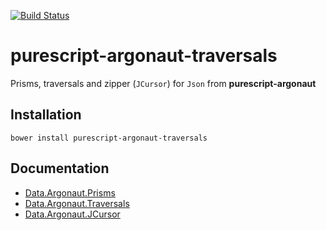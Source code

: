 [![Build Status](https://travis-ci.org/purescript-contrib/purescript-argonaut-traversals.svg?branch=master)](https://travis-ci.org/purescript-contrib/purescript-argonaut-traversals)

# purescript-argonaut-traversals

Prisms, traversals and zipper (`JCursor`) for `Json` from __purescript-argonaut__

## Installation

```shell
bower install purescript-argonaut-traversals
```

## Documentation

- [Data.Argonaut.Prisms](docs/Data/Argonaut/Prisms.md)
- [Data.Argonaut.Traversals](docs/Data/Argonaut/Traversals.md)
- [Data.Argonaut.JCursor](docs/Data/Argonaut/JCursor.md)
